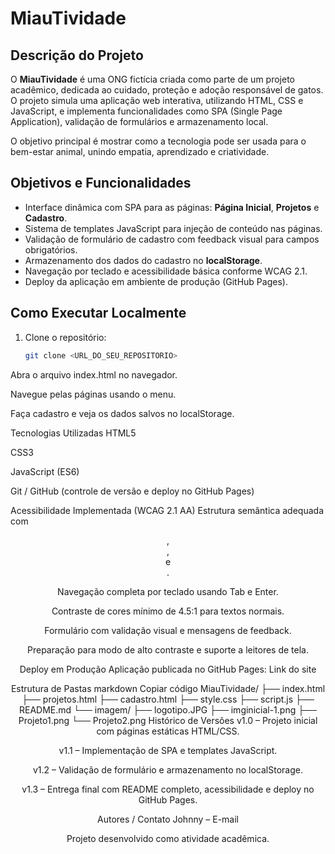 # MiauTividade

## Descrição do Projeto
O **MiauTividade** é uma ONG fictícia criada como parte de um projeto acadêmico, dedicada ao cuidado, proteção e adoção responsável de gatos. O projeto simula uma aplicação web interativa, utilizando HTML, CSS e JavaScript, e implementa funcionalidades como SPA (Single Page Application), validação de formulários e armazenamento local.

O objetivo principal é mostrar como a tecnologia pode ser usada para o bem-estar animal, unindo empatia, aprendizado e criatividade.

## Objetivos e Funcionalidades
- Interface dinâmica com SPA para as páginas: **Página Inicial**, **Projetos** e **Cadastro**.  
- Sistema de templates JavaScript para injeção de conteúdo nas páginas.  
- Validação de formulário de cadastro com feedback visual para campos obrigatórios.  
- Armazenamento dos dados do cadastro no **localStorage**.  
- Navegação por teclado e acessibilidade básica conforme WCAG 2.1.  
- Deploy da aplicação em ambiente de produção (GitHub Pages).

## Como Executar Localmente
1. Clone o repositório:  
   ```bash
   git clone <URL_DO_SEU_REPOSITORIO>
Abra o arquivo index.html no navegador.

Navegue pelas páginas usando o menu.

Faça cadastro e veja os dados salvos no localStorage.

Tecnologias Utilizadas
HTML5

CSS3

JavaScript (ES6)

Git / GitHub (controle de versão e deploy no GitHub Pages)

Acessibilidade Implementada (WCAG 2.1 AA)
Estrutura semântica adequada com <header>, <main>, <nav> e <footer>.

Navegação completa por teclado usando Tab e Enter.

Contraste de cores mínimo de 4.5:1 para textos normais.

Formulário com validação visual e mensagens de feedback.

Preparação para modo de alto contraste e suporte a leitores de tela.

Deploy em Produção
Aplicação publicada no GitHub Pages:
Link do site

Estrutura de Pastas
markdown
Copiar código
MiauTividade/
├── index.html
├── projetos.html
├── cadastro.html
├── style.css
├── script.js
├── README.md
└── imagem/
    ├── logotipo.JPG
    ├── imginicial-1.png
    ├── Projeto1.png
    └── Projeto2.png
Histórico de Versões
v1.0 – Projeto inicial com páginas estáticas HTML/CSS.

v1.1 – Implementação de SPA e templates JavaScript.

v1.2 – Validação de formulário e armazenamento no localStorage.

v1.3 – Entrega final com README completo, acessibilidade e deploy no GitHub Pages.

Autores / Contato
Johnny – E-mail

Projeto desenvolvido como atividade acadêmica.